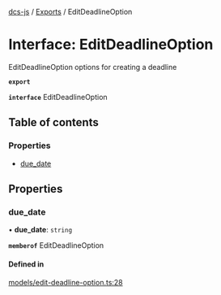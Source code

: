[dcs-js](../README.md) / [Exports](../modules.md) / EditDeadlineOption

# Interface: EditDeadlineOption

EditDeadlineOption options for creating a deadline

**`export`**

**`interface`** EditDeadlineOption

## Table of contents

### Properties

- [due\_date](EditDeadlineOption.md#due_date)

## Properties

### <a id="due_date" name="due_date"></a> due\_date

• **due\_date**: `string`

**`memberof`** EditDeadlineOption

#### Defined in

[models/edit-deadline-option.ts:28](https://github.com/unfoldingWord/dcs-js/blob/42a7ab5/models/edit-deadline-option.ts#L28)
